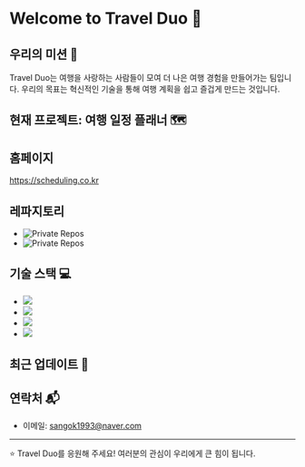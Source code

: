 # Welcome to Travel Duo 👋

## 우리의 미션 🚀

Travel Duo는 여행을 사랑하는 사람들이 모여 더 나은 여행 경험을 만들어가는 팀입니다. 우리의 목표는 혁신적인 기술을 통해 여행 계획을 쉽고 즐겁게 만드는 것입니다.

## 현재 프로젝트: 여행 일정 플래너 🗺️

## 홈페이지
https://scheduling.co.kr

## 레파지토리
- ![Private Repos](https://img.shields.io/badge/Private-travel--duo--server-blue?logo=github)
- ![Private Repos](https://img.shields.io/badge/Private-travel--duo--web-blue?logo=github)


## 기술 스택 💻
- ![](https://img.shields.io/badge/npm-v10.7.0-blue?logo=nodedotjs)
- ![](https://img.shields.io/badge/node-v18.20.3-blue?logo=nodedotjs)
- ![](https://img.shields.io/badge/typescript-gray?logo=ts-node)
- ![](https://img.shields.io/badge/nest--js-gray?logo=NestJs)

## 최근 업데이트 📣

## 연락처 📬

- 이메일: sangok1993@naver.com

---

⭐️ Travel Duo를 응원해 주세요! 여러분의 관심이 우리에게 큰 힘이 됩니다.
